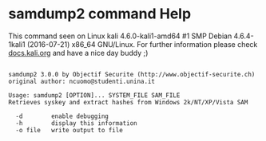 # samdump2 command Help
 
 This command seen on Linux kali 4.6.0-kali1-amd64 #1 SMP Debian 4.6.4-1kali1 (2016-07-21) x86_64 GNU/Linux. For further information please check [docs.kali.org](docs.kali.org) and have a nice day buddy ;) 

~~~

samdump2 3.0.0 by Objectif Securite (http://www.objectif-securite.ch)
original author: ncuomo@studenti.unina.it

Usage: samdump2 [OPTION]... SYSTEM_FILE SAM_FILE
Retrieves syskey and extract hashes from Windows 2k/NT/XP/Vista SAM

  -d		enable debugging
  -h		display this information
  -o file	write output to file

~~~
